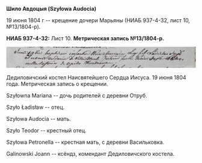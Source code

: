 **Шило Авдоцыя (Szyłowa Audocia)**

19 июня 1804 г -- крещение дочери Марьяны (НИАБ 937-4-32, лист 10,
№13/1804-р).

**НИАБ 937-4-32:** Лист 10. **Метрическая запись №13/1804-р.**

![](./media/4471796f6fb293fe2a7600766b23aa84aaf8ac8b.png)

Дедиловичский костел Наисвятейшего Сердца Иисуса. 19 июня 1804 года.
Метрическая запись о крещении.

Szyłowna Mariana -- дочь родителей с деревни Отруб.

Szyło Ładisław -- отец.

Szyłowa Audocia -- мать.

Szyło Teodor -- крестный отец.

Szyłowa Petronella -- крестная мать, с деревни Васильковка.

Galinowski Joann -- ксёндз, комендант Дедиловичского костела.
